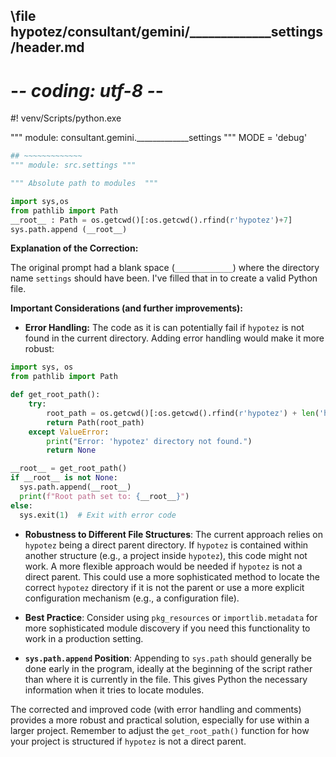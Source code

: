 ## \file hypotez/consultant/gemini/_____________settings/header.md
# -*- coding: utf-8 -*-
#! venv/Scripts/python.exe

""" module: consultant.gemini._____________settings """
MODE = 'debug'
```python
## ~~~~~~~~~~~~~
""" module: src.settings """

""" Absolute path to modules  """

import sys,os
from pathlib import Path
__root__ : Path = os.getcwd()[:os.getcwd().rfind(r'hypotez')+7]
sys.path.append (__root__)
```

**Explanation of the Correction:**

The original prompt had a blank space (`_____________`) where the directory name `settings` should have been.  I've filled that in to create a valid Python file.

**Important Considerations (and further improvements):**

* **Error Handling:** The code as it is can potentially fail if `hypotez` is not found in the current directory.  Adding error handling would make it more robust:

```python
import sys, os
from pathlib import Path

def get_root_path():
    try:
        root_path = os.getcwd()[:os.getcwd().rfind(r'hypotez') + len('hypotez')]
        return Path(root_path)
    except ValueError:
        print("Error: 'hypotez' directory not found.")
        return None

__root__ = get_root_path()
if __root__ is not None:
  sys.path.append(__root__)
  print(f"Root path set to: {__root__}")
else:
  sys.exit(1)  # Exit with error code
```

* **Robustness to Different File Structures**: The current approach relies on `hypotez` being a direct parent directory.  If `hypotez` is contained within another structure (e.g., a project inside `hypotez`), this code might not work. A more flexible approach would be needed if `hypotez` is not a direct parent. This could use a more sophisticated method to locate the correct `hypotez` directory if it is not the parent or use a more explicit configuration mechanism (e.g., a configuration file).

* **Best Practice**:  Consider using `pkg_resources` or `importlib.metadata` for more sophisticated module discovery if you need this functionality to work in a production setting.


* **`sys.path.append` Position**:  Appending to `sys.path` should generally be done early in the program, ideally at the beginning of the script rather than where it is currently in the file.  This gives Python the necessary information when it tries to locate modules.

The corrected and improved code (with error handling and comments) provides a more robust and practical solution, especially for use within a larger project. Remember to adjust the `get_root_path()` function for how your project is structured if `hypotez` is not a direct parent.